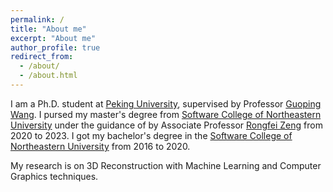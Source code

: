 ```yaml
---
permalink: /
title: "About me"
excerpt: "About me"
author_profile: true
redirect_from: 
  - /about/
  - /about.html
---
```


I am a Ph.D. student at [Peking University](https://www.pku.edu.cn), supervised by Professor [Guoping Wang](https://cs.pku.edu.cn/info/1077/1210.htm). I pursed my master's degree from [Software College of Northeastern University](http://sc.neu.edu.cn) under the guidance of by Associate Professor [Rongfei Zeng](https://wingfeitsang.github.io/home/) from 2020 to 2023. I got my bachelor's degree in the [Software College of Northeastern University](http://sc.neu.edu.cn) from 2016 to 2020.


My research is on 3D Reconstruction with Machine Learning and Computer Graphics techniques.